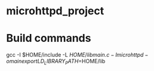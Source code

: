 # microhttpd_project

# Build commands
gcc -I $HOME/include -L $HOME/lib main.c -l microhttpd -o main
export LD_LIBRARY_PATH=$HOME/lib